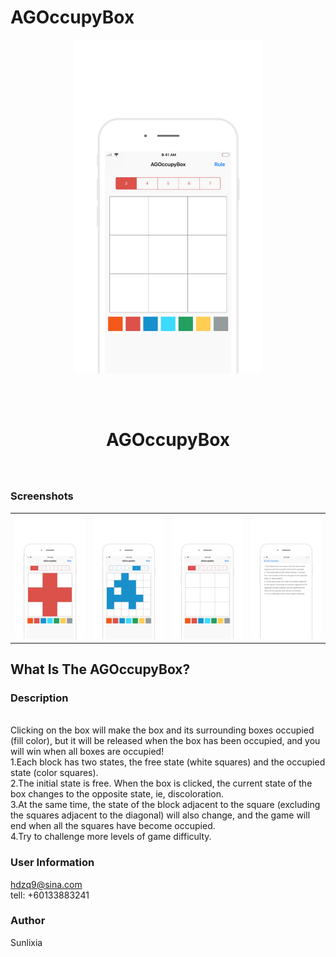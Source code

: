 
AGOccupyBox
======


<div align="center">
<img width=300 src="https://raw.githubusercontent.com/Sunlixia111/AGOccupyBox/master/Image/33.JPG">

<br> <br>

<h1> AGOccupyBox </h1>
<h3> </h3></div>

<br>


### Screenshots

<table align="center" border="0">

<tr>
<td> <img src="https://raw.githubusercontent.com/Sunlixia111/AGOccupyBox/master/Image/1.JPG"> </td>
<td> <img src="https://raw.githubusercontent.com/Sunlixia111/AGOccupyBox/master/Image/2.JPG"> </td>
<td> <img src="https://raw.githubusercontent.com/Sunlixia111/AGOccupyBox/master/Image/33.JPG"> </td>
<td> <img src="https://raw.githubusercontent.com/Sunlixia111/AGOccupyBox/master/Image/4.JPG"> </td>
</tr>

<tr>

</tr>


</table>

## What Is The  AGOccupyBox?

### Description
<br>
Clicking on the box will make the box and its surrounding boxes occupied (fill color), but it will be released when the box has been occupied, and you will win when all boxes are occupied!

<br>
1.Each block has two states, the free state (white squares) and the occupied state (color squares).
<br>
2.The initial state is free. When the box is clicked, the current state of the box changes to the opposite state, ie, discoloration.
<br>
3.At the same time, the state of the block adjacent to the square (excluding the squares adjacent to the diagonal) will also change, and the game will end when all the squares have become occupied.
<br>
4.Try to challenge more levels of game difficulty.


### User Information
hdzq9@sina.com
<br>
tell: +60133883241
### Author
Sunlixia
